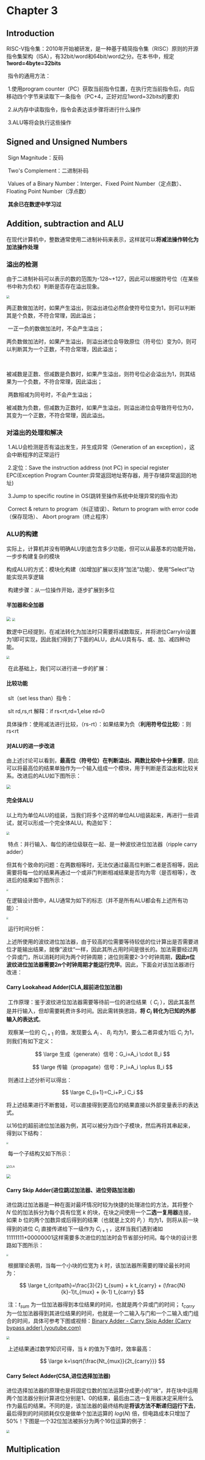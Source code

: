 # Chapter 3

## Introduction

​		RISC-V指令集：2010年开始被研发，是一种基于精简指令集（RISC）原则的开源指令集架构（ISA），有32bit/word和64bit/word之分。在本书中，规定   **1word=4byte=32bits**

​		指令的通用方法：

​			1.使用program counter（PC）获取当前指令位置，在执行完当前指令后，向后移动四个字节来读取下一条指令（PC+4，正好对应1word=32bits的要求)

​			2.从内存中读取指令，指令会表达该步骤将进行什么操作

​			3.ALU等将会执行这些操作

## Signed and Unsigned Numbers

​		Sign Magnitude：反码

​		Two's Complement：二进制补码

​		Values of a Binary Number：Interger、Fixed Point Number（定点数）、Floating Point Number（浮点数）

​		**其余已在数逻中学习过**

## Addition, subtraction and ALU

​		在现代计算机中，整数通常使用二进制补码来表示，这样就可以**将减法操作转化为加法操作处理**

### 	溢出的检测

​			由于二进制补码可以表示的数的范围为-128~+127，因此可以根据符号位（在某些书中称为负权）判断是否存在溢出现象。

<img src="https://raw.githubusercontent.com/hanzk6/Pictures/main/image-20240927113021340.png?token=BF3QKB3ZCJT2AZVGRBNY5P3G7DRPY" style="zoom:50%;" />

​			两正数做加法时，如果产生溢出，则溢出进位必然会使符号位变为1，则可以判断其是个负数，不符合常理，因此溢出；

​			一正一负的数做加法时，不会产生溢出；

​			两负数做加法时，如果产生溢出，则溢出进位会导致原位（符号位）变为0，则可以判断其为一个正数，不符合常理，因此溢出；

​			

​			被减数是正数、但减数是负数时，如果产生溢出，则符号位必会溢出为1，则其结果为一个负数，不符合常理，因此溢出；

​			两数相减为同号时，不会产生溢出；

​			被减数为负数，但减数为正数时，如果产生溢出，则溢出进位会导致符号位为0，其变为一个正数，不符合常理，因此溢出。

### 	对溢出的处理和解决

​			1.ALU会检测是否有溢出发生，并生成异常（Generation of an exception），这会中断程序的正常运行

​			2.定位：Save the instruction address (not PC) in special register EPC(Exception Program Counter:异常返回地址寄存器，用于存储异常返回的地址)

​			3.Jump to specific routine in OS(跳转至操作系统中处理异常的指令流)

​				Correct & return to program（纠正错误）、Return to program with error code （保存现场）、 Abort program（终止程序）

### 	ALU的构建

​			实际上，计算机并没有明确ALU到底包含多少功能，但可以从最基本的功能开始，一步步构建复杂的模块

​			构成ALU的方式：模块化构建（如增加扩展以支持“加法”功能）、使用“Select”功能实现共享逻辑

​			构建步骤：从一位操作开始，逐步扩展到多位

#### 			半加器和全加器

<img src="https://raw.githubusercontent.com/hanzk6/Pictures/main/image-20240927143410600.png?token=BF3QKBY5PSEGFSNBW2IKPD3G7DRQE" style="zoom:67%;" />

<img src="https://raw.githubusercontent.com/hanzk6/Pictures/main/image-20240927143445388.png?token=BF3QKB6YNYU473SXISQZJVDG7DRQQ" style="zoom:50%;" />

​			数逻中已经提到，在减法转化为加法时只需要将减数取反，并将进位CarryIn设置为1即可实现，因此我们得到了下面的ALU，此ALU具有与、或、加、减四种功能。

<img src="https://raw.githubusercontent.com/hanzk6/Pictures/main/image-20240927150107700.png?token=BF3QKB52NBSYMMYKFBU4GRTG7DRQ4" style="zoom:50%;" />

​			在此基础上，我们可以进行进一步的扩展：

#### 		比较功能

​			slt（set less than）指令：

​				slt rd,rs,rt 解释：if rs<rt,rd=1,else rd=0

​			具体操作：使用减法进行比较，（rs-rt）：如果结果为负（**利用符号位比较**）：则rs<rt

#### 		对ALU的进一步改进

​				由上述讨论可以看到，**最高位（符号位）在判断溢出、两数比较中十分重要**，因此可以将最高位的结果单独作为一个输入组成一个模块，用于判断是否溢出和比较关系。改进后的ALU如下图所示：

<img src="https://raw.githubusercontent.com/hanzk6/Pictures/main/image-20240927162845728.png?token=BF3QKB3HPKFW73HTRQP7WD3G7DRRM" style="zoom:67%;" />

#### 		完全体ALU

​			以上均为单位ALU的组装，当我们将多个这样的单位ALU组装起来，再进行一些调试，就可以形成一个完全体ALU。构造如下：

<img src="https://raw.githubusercontent.com/hanzk6/Pictures/main/image-20240927202011555.png?token=BF3QKBZYCJ3LZPTEGY3HHCDG7DRR2" style="zoom:50%;" />

​			特点：并行输入、每位的进位级联在一起、是一种波纹进位加法器（ripple carry adder）

​			但其有个致命的问题：在两数相等时，无法仅通过最高位判断二者是否相等，因此需要将每一位的结果再通过一个或非门判断相减结果是否均为零（是否相等），改进后的结果如下图所示：

<img src="https://raw.githubusercontent.com/hanzk6/Pictures/main/image-20240927202037240.png?token=BF3QKB277SWIHJ6PYKJ75STG7DRSI" style="zoom:33%;" />

​		在逻辑设计图中，ALU通常为如下的标志（并不是所有ALU都会有上述所有功能）：

<img src="https://raw.githubusercontent.com/hanzk6/Pictures/main/image-20240927203842211.png?token=BF3QKB7QZNWSJS6QLDEFOGDG7DRTE" style="zoom:33%;" />

​		运行时间分析：

​			上述所使用的波纹进位加法器，由于较高的位需要等待较低的位计算出是否需要进位才能输出结果，就像”波纹“一样，因此其所占用时间是很长的。加法需要经过两个异或门，所以消耗时间为两个时钟周期；进位则需要2-3个时钟周期，**因此n位波纹进位加法器需要$2n$个时钟周期才能运行完毕**。因此，下面会对该加法器进行改进：

#### 	Carry Lookahead Adder(CLA,超前进位加法器)

​		工作原理：鉴于波纹进位加法器需要等待前一位的进位结果（ $C_i$ ），因此其虽然是并行输入，但却需要耗费许多时间。因此需转换思路，**将 $C_i$ 转化为已知的外部输入的表达式**。

​		观察某一位的 $C_{i+1}$ 的值，发现要么  $A_i$ 、 $B_i$ 均为1，要么二者异或为1后 $C_i$ 为1，则我们有如下定义：

$$
\large 生成（generate）信号：G_i=A_i \cdot B_i
$$

$$
\large 传输（propagate）信号：P_i=A_i \oplus B_i
$$

​		则通过上述分析可以得出：

$$
\large C_{i+1}=C_i+P_i C_i
$$

​		将上述结果进行不断套娃，可以直接得到更高位的结果直接以外部变量表示的表达式。

​		以16位的超前进位加法器为例，其可以被分为四个子模块，然后再将其串起来，得到以下结构：

<img src="https://raw.githubusercontent.com/hanzk6/Pictures/main/image-20240928143950552.png?token=BF3QKBZG7DUBUOJ5ZAAUTU3G7DRTW" style="zoom:33%;" />

​		每一个子结构又如下所示：

​	<img src="https://img-blog.csdnimg.cn/be825dbc23da4e57a4289d34ba30a76d.png" alt="CLA" style="zoom:50%;" />

<img src="https://raw.githubusercontent.com/hanzk6/Pictures/main/image-20240928144050505.png?token=BF3QKBZDHVSPK2TIFITDIBTG7DRUC" style="zoom:67%;" />

#### 	Carry Skip Adder(进位跳过加法器、进位旁路加法器)

​		进位跳过加法器是一种在面对最坏情况时较为快捷的处理进位的方法，其将整个 $N$ 位的加法拆分为每个具有位宽 $k$ 的块，在块之间使用一个**二选一复用器**连接，如果 $b$ 位的两个加数异或后得到的结果（也就是上文的 $P_i$ ）均为1，则将从前一块得到的进位 $C_i$ 直接传递给下一级作为 $C_{i+1}$ ，这样当我们遇到诸如11111111+00000001这样需要多次进位的加法时会节省部分时间。每个块的设计思路如下图所示：

<img src="https://raw.githubusercontent.com/hanzk6/Pictures/main/image-20240928150232998.png?token=BF3QKB4Z7DJZ44J33O5WPC3G7DRUU" style="zoom:33%;" />

​		根据理论表明，当每一个小块的位宽为 $k$ 时，该加法器所需要的理论最长时间为：


$$
\large t_{critpath}=\frac{3}{2} t_{sum} + k t_{carry} + (\frac{N}{k}-1)t_{mux} +  (k-1) t_{carry}
$$

​		注：$t_{sum}$ 为一位加法器得到本位结果的时间，也就是两个异或门的时间； $t_{carry}$ 为一位加法器得到其进位结果的时间，也就是一个二输入与门和一个二输入或门组合的时间，具体可参考下图或视频：[Binary Adder - Carry Skip Adder (Carry bypass adder) (youtube.com)](https://www.youtube.com/watch?v=WmIFFhJYzO0&t=355s)

<img src="https://raw.githubusercontent.com/hanzk6/Pictures/main/image-20240928151004487.png?token=BF3QKB3W4XTHXOSO3UKN4R3G7DRVG" style="zoom:50%;" />

​		上述结果通过数学知识可得，当 $k$ 的值为下值时，效率最高：

$$
\large k=\sqrt{\frac{Nt_{mux}}{2t_{carry}}}
$$

####	Carry Select Adder(CSA,进位选择加法器)

​		进位选择加法器的原理也是将固定位数的加法运算分成更小的”块“，并在块中运用两个加法器分别计算进位分别是1、0的结果，最后由二选一复用器决定采用什么作为最后的结果。不同的是，该加法器的最终结构是**将该方法不断递归运行下去**，最后得到的时间损耗仅仅是做单个加法运算的 $log(N)$ 倍，但电路成本只增加了50%！下图是一个32位加法被拆分为两个16位运算的例子：

<img src="https://raw.githubusercontent.com/hanzk6/Pictures/main/image-20240928152600170.png?token=BF3QKB7AUHU52UAQHXHUMLLG7DRVU" style="zoom:50%;" />

## Multiplication

